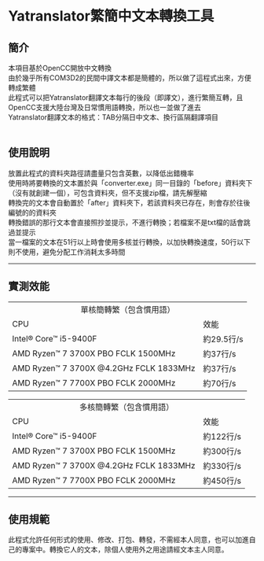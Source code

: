 # Yatranslator繁簡中文本轉換工具

## 簡介
本項目基於OpenCC開放中文轉換<br>
由於幾乎所有COM3D2的民間中譯文本都是簡體的，所以做了這程式出來，方便轉成繁體<br>
此程式可以把Yatranslator翻譯文本每行的後段（即譯文），進行繁簡互轉，且OpenCC支援大陸台灣及日常慣用語轉換，所以也一並做了進去<br>
Yatranslator翻譯文本的格式：TAB分隔日中文本、換行區隔翻譯項目<br><br>

## 使用說明
放置此程式的資料夾路徑請盡量只包含英數，以降低出錯機率<br>
使用時將要轉換的文本置於與「converter.exe」同一目錄的「before」資料夾下（沒有就創建一個），可包含資料夾，但不支援zip檔，請先解壓縮<br>
轉換完的文本會自動置於「after」資料夾下，若該資料夾已存在，則會存於往後編號的的資料夾<br>
轉換錯誤的那行文本會直接照抄並提示，不進行轉換；若檔案不是txt檔的話會跳過並提示<br>
當一檔案的文本在51行以上時會使用多核並行轉換，以加快轉換速度，50行以下則不使用，避免分配工作消耗太多時間<br>

***

## 實測效能
<table>
<tr><td align="center" colspan = "2">單核簡轉繁（包含慣用語）</td></tr>
<tr><td>CPU</td><td>效能</td></tr>
<tr><td>Intel® Core™ i5-9400F</td><td>約29.5行/s</td></tr>
<tr><td>AMD Ryzen™ 7 3700X PBO FCLK 1500MHz</td><td>約37行/s</td></tr>
<tr><td>AMD Ryzen™ 7 3700X @4.2GHz FCLK 1833MHz</td><td>約37行/s</td></tr>
<tr><td>AMD Ryzen™ 7 7700X PBO FCLK 2000MHz</td><td>約70行/s</td></tr>
</table><table>
<tr><td align="center" colspan = "2">多核簡轉繁（包含慣用語）</td></tr>
<tr><td>CPU</td><td>效能</td></tr>
<tr><td>Intel® Core™ i5-9400F</td><td>約122行/s</td></tr>
<tr><td>AMD Ryzen™ 7 3700X PBO FCLK 1500MHz</td><td>約300行/s</td></tr>
<tr><td>AMD Ryzen™ 7 3700X @4.2GHz FCLK 1833MHz</td><td>約330行/s</td></tr>
<tr><td>AMD Ryzen™ 7 7700X PBO FCLK 2000MHz</td><td>約450行/s</td></tr>
</table>

***

## 使用規範
此程式允許任何形式的使用、修改、打包、轉發，不需經本人同意，也可以加進自己的專案中。轉換它人的文本，除個人使用外之用途請經文本主人同意。
